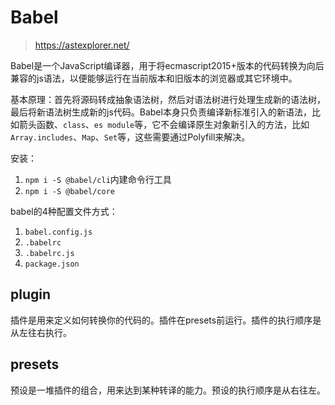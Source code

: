 # Babel
> https://astexplorer.net/

Babel是一个JavaScript编译器，用于将ecmascript2015+版本的代码转换为向后兼容的js语法，以便能够运行在当前版本和旧版本的浏览器或其它环境中。

基本原理：首先将源码转成抽象语法树，然后对语法树进行处理生成新的语法树，最后将新语法树生成新的js代码。Babel本身只负责编译新标准引入的新语法，比如箭头函数、`class`、`es module`等，它不会编译原生对象新引入的方法，比如`Array.includes`、`Map`、`Set`等，这些需要通过Polyfill来解决。

安装：
1. `npm i -S @babel/cli`内建命令行工具
2. `npm i -S @babel/core`

babel的4种配置文件方式：
1. `babel.config.js`
2. `.babelrc`
3. `.babelrc.js`
4. `package.json`

## plugin
插件是用来定义如何转换你的代码的。插件在presets前运行。插件的执行顺序是从左往右执行。

## presets
预设是一堆插件的组合，用来达到某种转译的能力。预设的执行顺序是从右往左。